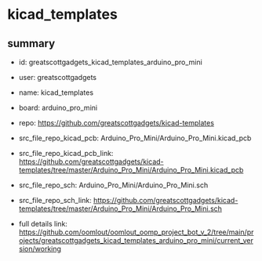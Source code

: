 # kicad_templates
 
## summary 
* id: greatscottgadgets_kicad_templates_arduino_pro_mini
* user: greatscottgadgets
* name: kicad_templates
* board: arduino_pro_mini
* repo: https://github.com/greatscottgadgets/kicad-templates
* src_file_repo_kicad_pcb: Arduino_Pro_Mini/Arduino_Pro_Mini.kicad_pcb
* src_file_repo_kicad_pcb_link: https://github.com/greatscottgadgets/kicad-templates/tree/master/Arduino_Pro_Mini/Arduino_Pro_Mini.kicad_pcb


* src_file_repo_sch: Arduino_Pro_Mini/Arduino_Pro_Mini.sch
* src_file_repo_sch_link: https://github.com/greatscottgadgets/kicad-templates/tree/master/Arduino_Pro_Mini/Arduino_Pro_Mini.sch
* full details link: https://github.com/oomlout/oomlout_oomp_project_bot_v_2/tree/main/projects/greatscottgadgets_kicad_templates_arduino_pro_mini/current_version/working  






